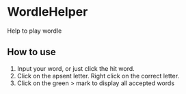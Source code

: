 # WordleHelper
Help to play wordle

## How to use

 1. Input your word, or just click the hit word.
 2. Click on the apsent letter. Right click on the correct letter.
 3. Click on the green > mark to display all accepted words
